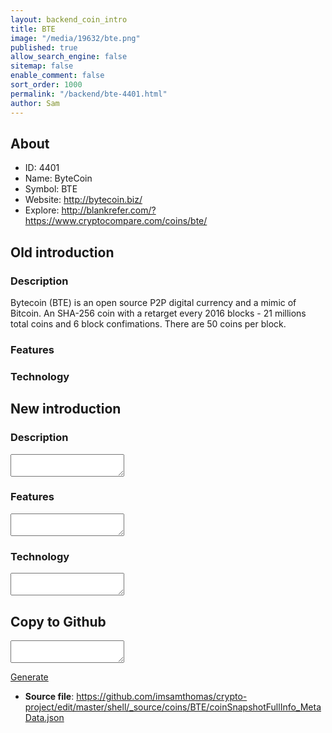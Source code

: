 ```yaml
---
layout: backend_coin_intro
title: BTE
image: "/media/19632/bte.png"
published: true
allow_search_engine: false
sitemap: false
enable_comment: false
sort_order: 1000
permalink: "/backend/bte-4401.html"
author: Sam
---
```


## About

- ID: 4401
- Name: ByteCoin
- Symbol: BTE
- Website: http://bytecoin.biz/
- Explore: http://blankrefer.com/?https://www.cryptocompare.com/coins/bte/


## Old introduction

### Description

<p>Bytecoin (BTE) is an open source P2P digital currency and a mimic of Bitcoin. An SHA-256 coin with a retarget every 2016 blocks - 21 millions total coins and 6 block confimations. There are 50 coins per block.</p>

### Features


### Technology




## New introduction


### Description
<textarea id="meta_description" name="description"></textarea>

### Features
<textarea id="meta_features" name="features"></textarea>

### Technology
<textarea id="meta_technology" name="technology"></textarea>


## Copy to Github

<textarea id="coinsnapshotfullinfo_metadata"></textarea>

<a href="#gen" onclick="generateMetaDatJson()">Generate</a>

- **Source file**: <a href="https://github.com/imsamthomas/crypto-project/edit/master/shell/_source/coins/BTE/coinSnapshotFullInfo_MetaData.json">https://github.com/imsamthomas/crypto-project/edit/master/shell/_source/coins/BTE/coinSnapshotFullInfo_MetaData.json</a>

